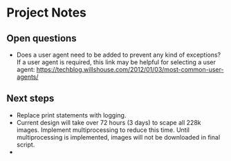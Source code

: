 # Project Notes

## Open questions
- Does a user agent need to be added to prevent any kind of exceptions? If a user agent is required, this link may be helpful for selecting a user agent: https://techblog.willshouse.com/2012/01/03/most-common-user-agents/



## Next steps
- Replace print statements with logging.
- Current design will take over 72 hours (3 days) to scape all 228k images. Implement multiprocessing to reduce this time. Until multiprocessing is implemented, images will not be downloaded in final script.
-
